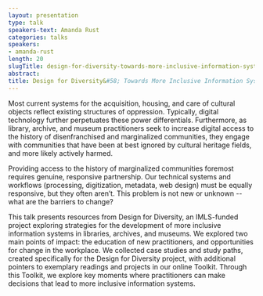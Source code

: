 ```yaml
---
layout: presentation
type: talk
speakers-text: Amanda Rust
categories: talks
speakers:
- amanda-rust
length: 20
slugTitle: design-for-diversity-towards-more-inclusive-information-systems
abstract:
title: Design for Diversity&#58; Towards More Inclusive Information Systems
---
```

Most current systems for the acquisition, housing, and care of cultural objects reflect existing structures of oppression. Typically, digital technology further perpetuates these power differentials. Furthermore, as library, archive, and museum practitioners seek to increase digital access to the history of disenfranchised and marginalized communities, they engage with communities that have been at best ignored by cultural heritage fields, and more likely actively harmed.

Providing access to the history of marginalized communities foremost requires genuine, responsive partnership. Our technical systems and workflows (processing, digitization, metadata, web design) must be equally responsive, but they often aren’t. This problem is not new or unknown -- what are the barriers to change?

This talk presents resources from Design for Diversity, an IMLS-funded project exploring strategies for the development of more inclusive information systems in libraries, archives, and museums. We explored two main points of impact: the education of new practitioners, and opportunities for change in the workplace. We collected case studies and study paths, created specifically for the Design for Diversity project, with additional pointers to exemplary readings and projects in our online Toolkit. Through this Toolkit, we explore key moments where practitioners can make decisions that lead to more inclusive information systems.
